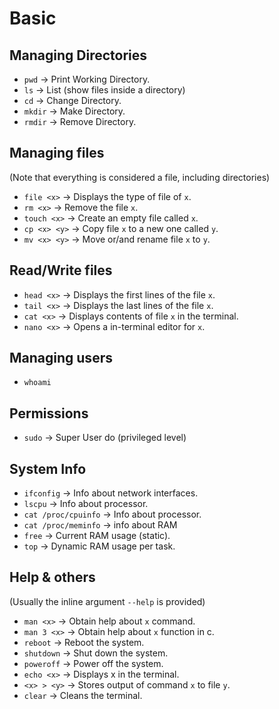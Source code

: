 # Basic
## Managing Directories
- `pwd` → Print Working Directory.
- `ls` → List (show files inside a directory)
- `cd` → Change Directory.
- `mkdir` → Make Directory.
- `rmdir` → Remove Directory.

## Managing files
(Note that everything is considered a file, including directories)

- `file <x>` → Displays the type of file of `x`.
- `rm <x>` → Remove the file `x`.
- `touch <x>` → Create an empty file called `x`.
- `cp <x> <y>` → Copy file `x` to a new one called `y`.
- `mv <x> <y>` → Move or/and rename file `x` to `y`.

## Read/Write files
- `head <x>` → Displays the first lines of the file `x`.
- `tail <x>` → Displays the last lines of the file `x`.
- `cat <x>` → Displays contents of file `x` in the terminal.
- `nano <x>` → Opens a in-terminal editor for `x`.

## Managing users

- `whoami`

## Permissions

- `sudo` → Super User do (privileged level)

## System Info

- `ifconfig` → Info about network interfaces.
- `lscpu` → Info about processor.
- `cat /proc/cpuinfo` → Info about processor.
- `cat /proc/meminfo` → info about RAM
- `free` → Current RAM usage (static).
- `top` → Dynamic RAM usage per task.

## Help & others

(Usually the inline argument `--help` is provided)

- `man <x>` → Obtain help about `x` command.
- `man 3 <x>` → Obtain help about `x` function in c.
- `reboot` → Reboot the system.
- `shutdown` → Shut down the system.
- `poweroff` → Power off the system.
- `echo <x>` → Displays x in the terminal.
- `<x> > <y>` → Stores output of command `x` to file `y`.
- `clear` → Cleans the terminal.
